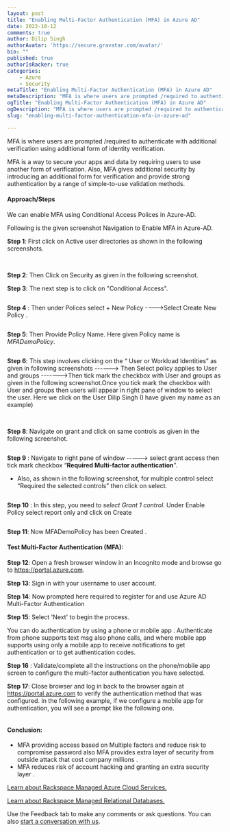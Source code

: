 ```yaml
---
layout: post
title: "Enabling Multi-Factor Authentication (MFA) in Azure AD"
date: 2022-10-12
comments: true
author: Dilip Singh
authorAvatar: 'https://secure.gravatar.com/avatar/'
bio: ""
published: true
authorIsRacker: true
categories:
    - Azure
    - Security
metaTitle: "Enabling Multi-Factor Authentication (MFA) in Azure AD"
metaDescription: "MFA is where users are prompted /required to authenticate with additional verification using additional form of identity verification. "
ogTitle: "Enabling Multi-Factor Authentication (MFA) in Azure AD"
ogDescription: "MFA is where users are prompted /required to authenticate with additional verification using additional form of identity verification."
slug: "enabling-multi-factor-authentication-mfa-in-azure-ad"

---
```



MFA is where users are prompted /required to authenticate with additional verification using additional form of identity verification. 

 MFA is a way to secure your apps and data by requiring users to use another form of verification. Also, MFA gives additional security by introducing an additional form for verification and provide strong authentication by a range of simple-to-use validation methods.



<!--more-->

#### Approach/Steps

We can enable MFA using Conditional Access Polices in Azure-AD.

Following is the given screenshot Navigation to Enable MFA in Azure-AD. 

**Step 1**: First click on Active user directories as shown in the following screenshots.

<img src=Picture1.png title="" alt="">
<img src=Picture2.png title="" alt="">

**Step 2**: Then Click on Security as given in the following screenshot.
<img src=Picture3.png title="" alt="">

**Step 3**: The next step is to click on "Conditional Access".

<img src=Picture4.png title="" alt="">

**Step 4** :  Then under Polices select + New Policy  ---->Select  Create New Policy .

<img src=Picture5.png title="" alt="">

**Step 5**: Then Provide Policy Name. Here given Policy name is *MFADemoPolicy*.

<img src=Picture6.png title="" alt="">

**Step 6**:  This step involves clicking on the “ User or Workload Identities” as given in following  screenshots ------> Then Select policy applies to User and groups  ------->Then tick mark the checkbox with User and groups as given in the following  screenshot.Once you tick mark the  checkbox with User and groups then users will appear in right pane of window to select the user. Here we click on the User Dilip Singh (I have given my name as an example) 

<img src=Picture7.png title="" alt="">
<img src=Picture8   .png title="" alt="">

**Step 8**: Navigate on grant and click on same controls as given in the following screenshot.

<img src=Picture9.png title="" alt="">

**Step 9** : Navigate to right pane of window -----> select grant access then tick mark checkbox “**Required Multi-factor authentication**”.

- Also, as shown in the following screenshot, for multiple control select “Required the selected controls” then click on select.

<img src=Picture10.png title="" alt="">

**Step 10** : In this step, you need to *select Grant 1 control*. Under Enable Policy select report only and click on Create

<img src=Picture11.png title="" alt="">

**Step 11**: Now MFADemoPolicy has been Created .
<img src=Picture12.png title="" alt="">

#### Test Multi-Factor Authentication (MFA):

**Step 12**:   Open a fresh browser window in an Incognito mode and browse go to https://portal.azure.com.

**Step 13**: Sign in with your username to user account.

**Step 14**: Now prompted here required to register for and use Azure AD Multi-Factor Authentication
<img src=Picture13.png title="" alt="">

**Step 15**:  Select 'Next' to begin the process.

You can do authentication by using a phone or mobile app . Authenticate from phone supports text msg also phone calls, and where mobile app supports using only a mobile app to receive notifications to get authentication or to get authentication codes.

**Step 16** : Validate/complete all the instructions on the phone/mobile app screen to configure the multi-factor authentication you have selected.

**Step 17**: Close browser and log in back to the browser again at https://portal.azure.com to verify the authentication method that was configured. In the following example, if we configure a mobile app for  authentication, you will see a prompt like the following one.

<img src=Picture14.png title="" alt="">


#### Conclusion:

- MFA providing access based on Multiple factors and reduce risk to compromise password also MFA provides extra layer of security from outside attack that cost company millions .
- MFA reduces risk of account hacking and  granting an extra security layer .


<a class="cta purple" id="cta" href="https://www.rackspace.com/cloud/azure">Learn about Rackspace Managed Azure Cloud Services.</a>

<a class="cta purple" id="cta" href="https://www.rackspace.com/data/managed-sql"> Learn about Rackspace Managed Relational Databases.</a>


Use the Feedback tab to make any comments or ask questions. You can also
[start a conversation with us](https://www.rackspace.com/contact).
